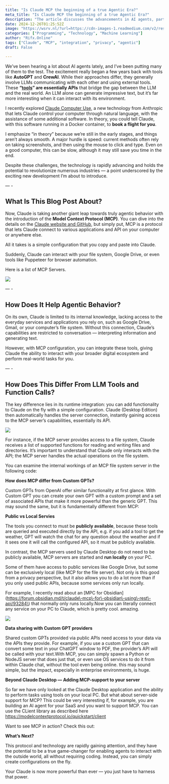 ```yaml
---
title: "Is Claude MCP the beginning of a true Agentic Era?"
meta_title: "Is Claude MCP the beginning of a true Agentic Era?"
description: "The article discusses the advancements in AI agents, particularly focusing on Claude and its new Model Context Protocol (MCP). MCP allows Claude to connect with various applications and APIs on a users computer, enhancing its ability to perform real-world tasks beyond text generation. Unlike traditional LLM tools, MCP enables dynamic integration of local services, improving privacy and functionality. This technology is poised to revolutionize industries by facilitating seamless interaction between AI agents and everyday digital ecosystems, making them more agentic without requiring extensive coding knowledge."
date: 2024-12-26T01:25:52Z
image: "https://wsrv.nl/?url=https://cdn-images-1.readmedium.com/v2/resize:fit:800/1*kE5KVeAoK0TZMQSCNd0l8g.png"
categories: ["Programming", "Technology", "Machine Learning"]
author: "Rifx.Online"
tags: ["Claude", "MCP", "integration", "privacy", "agentic"]
draft: False

---
```





We’ve been hearing a lot about AI agents lately, and I’ve been putting many of them to the test. The excitement really began a few years back with tools like **AutoGPT** and **CrewAI**. While their approaches differ, they generally involve LLMs communicating with each other and using external tools. These **“[tools](https://platform.openai.com/docs/assistants/tools/file-search)” are essentially APIs** that bridge the gap between the LLM and the real world. An LLM alone can generate impressive text, but it’s far more interesting when it can interact with its environment.

I recently explored [Claude Computer Use](https://docs.anthropic.com/en/docs/build-with-claude/computer-use), a new technology from Anthropic that lets Claude control your computer through natural language, with the assistance of some additional software. In theory, you could tell Claude, with this software running in a Docker container, to **book a flight for you**.

I emphasize “in theory” because we’re still in the early stages, and things aren’t always smooth. A major hurdle is speed: current methods often rely on taking screenshots, and then using the mouse to click and type. Even on a good computer, this can be slow, although it may still save you time in the end.

Despite these challenges, the technology is rapidly advancing and holds the potential to revolutionize numerous industries — a point underscored by the exciting new development I’m about to introduce.

— \-


## What Is This Blog Post About?

Now, Claude is taking another giant leap towards truly agentic behavior with the introduction of the **Model Context Protocol (MCP)**. You can dive into the details on the [Claude website and GitHub](https://github.com/modelcontextprotocol/servers?tab=readme-ov-file), but simply put, MCP is a protocol that lets Claude connect to various applications and API on your computer or anywhere else.

All it takes is a simple configuration that you copy and paste into Claude.

Suddenly, Claude can interact with your file system, Google Drive, or even tools like Puppeteer for browser automation.



Here is a list of MCP Servers.

![](https://wsrv.nl/?url=https://cdn-images-1.readmedium.com/v2/resize:fit:800/1*0xsGTRoL4j-s-d5-cBOxbg.png)

— \-


## How Does It Help Agentic Behavior?

On its own, Claude is limited to its internal knowledge, lacking access to the everyday services and applications you rely on, such as Google Drive, Gmail, or your computer’s file system. Without this connection, Claude’s capabilities are restricted to conversation — interpreting information and generating text.

However, with MCP configuration, you can integrate these tools, giving Claude the ability to interact with your broader digital ecosystem and perform real\-world tasks for you.

— \-


## How Does This Differ From LLM Tools and Function Calls?

The key difference lies in its runtime integration: you can add functionality to Claude on the fly with a simple configuration. Claude (Desktop Edition) then automatically handles the server connection, instantly gaining access to the MCP server’s capabilities, essentially its API.

![](https://wsrv.nl/?url=https://cdn-images-1.readmedium.com/v2/resize:fit:800/1*_UDhvlaIYABF9StjOEk8Xg.png)

For instance, if the MCP server provides access to a file system, Claude receives a list of supported functions for reading and writing files and directories. It’s important to understand that Claude only interacts with the API; the MCP server handles the actual operations on the file system.

You can examine the internal workings of an MCP file system server in the following code:

**How does MCP differ from Custom GPTs?**

Custom GPTs from OpenAI offer similar functionality at first glance. With Custom GPT you can create your own GPT with a custom prompt and a set of associated APIs that make it more powerful than the generic GPT. This may sound the same, but it is fundamentally different from MCP:

**Public vs Local Servies**

The tools you connect to must be **publicly available**, because these tools are queried and executed directly by the API, e.g. if you add a tool to get the weather, GPT will watch the chat for any question about the weather and if it sees one it will call the configured API, so it must be publicly available.

In contrast, the MCP servers used by Claude Desktop do not need to be publicly available, MCP servers are started and **run locally** on your PC.

Some of them have access to public services like Google Drive, but some can be exclusively local (like MCP for the file server). Not only is this good from a privacy perspective, but it also allows you to do a lot more than if you only used public APIs, because some services only run locally.

For example, I recently read about an \[MPC for Obsidian] (https://forum.obsidian.md/t/claude\-mcp\-for\-obsidian\-using\-rest\-api/93284\) that normally only runs locally.Now you can literally connect any service on your PC to Claude, which is pretty cool. amazing.

![](https://wsrv.nl/?url=https://cdn-images-1.readmedium.com/v2/resize:fit:800/1*1GEFvA_YOI6BAnT0TJ5HMA.png)

**Data sharing with Custom GPT providers**

Shared custom GPTs provided via public APIs need access to your data via the APIs they provide. For example, if you use a custom GPT that can convert some text in your ChatGPT window to PDF, the provider’s API will be called with your text.With MCP, you can simply spawn a Python or NodeJS server that does just that, or even use OS services to do it from within Claude chat, without the tool even being online. this may sound simple, but the impact, especially in enterprise environments, is huge.

**Beyond Claude Desktop — Adding MCP\-support to your server**

So far we have only looked at the Claude Desktop application and the ability to perform tasks using tools on your local PC. But what about server\-side support for MCP? This could be very interesting if, for example, you are building an AI agent for your SaaS and you want to support MCP. You can use the CLient library as described here <https://modelcontextprotocol.io/quickstart/client>

Want to see MCP in action? Check this out:

**What’s Next?**

This protocol and technology are rapidly gaining attention, and they have the potential to be a true game\-changer for enabling agents to interact with the outside world, all without requiring coding. Instead, you can simply create configurations on the fly.

Your Claude is now more powerful than ever — you just have to harness that power.


